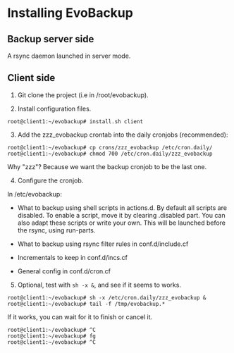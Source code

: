 Installing EvoBackup
====================

Backup server side
------------------

A rsync daemon launched in server mode.


Client side
-----------

1) Git clone the project (i.e in /root/evobackup).

2) Install configuration files.

```
root@client1:~/evobackup# install.sh client
```

3) Add the zzz_evobackup crontab into the daily cronjobs (recommended):

```
root@client1:~/evobackup# cp crons/zzz_evobackup /etc/cron.daily/
root@client1:~/evobackup# chmod 700 /etc/cron.daily/zzz_evobackup
```

Why "zzz"? Because we want the backup cronjob to be the last one.

4) Configure the cronjob.

In /etc/evobackup:

* What to backup using shell scripts in actions.d. By default all scripts are
  disabled. To enable a script, move it by clearing .disabled part.
  You can also adapt these scripts or write your own.
  This will be launched before the rsync, using run-parts.

* What to backup using rsync filter rules in conf.d/include.cf
* Incrementals to keep in conf.d/incs.cf
* General config in conf.d/cron.cf

5) Optional, test with ```sh -x &```, and see if it seems to works.

```
root@client1:~/evobackup# sh -x /etc/cron.daily/zzz_evobackup &
root@client1:~/evobackup# tail -f /tmp/evobackup.*
```

If it works, you can wait for it to finish or cancel it.

```
root@client1:~/evobackup# ^C
root@client1:~/evobackup# fg
root@client1:~/evobackup# ^C
```